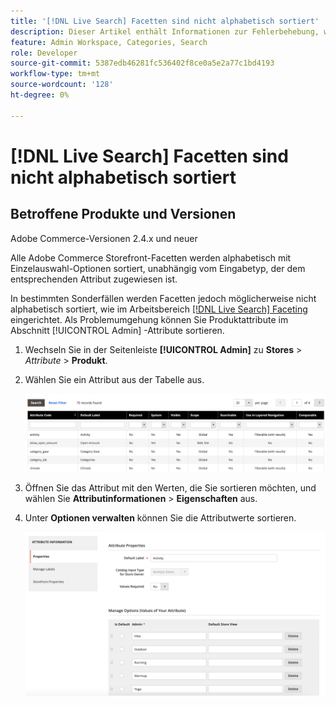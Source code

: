 ```yaml
---
title: '[!DNL Live Search] Facetten sind nicht alphabetisch sortiert'
description: Dieser Artikel enthält Informationen zur Fehlerbehebung, wenn die [!DNL Live Search] Facetten nicht alphabetisch sortiert sind.
feature: Admin Workspace, Categories, Search
role: Developer
source-git-commit: 5387edb46281fc536402f8ce0a5e2a77c1bd4193
workflow-type: tm+mt
source-wordcount: '128'
ht-degree: 0%

---
```


# [!DNL Live Search] Facetten sind nicht alphabetisch sortiert

## Betroffene Produkte und Versionen

Adobe Commerce-Versionen 2.4.x und neuer

Alle Adobe Commerce Storefront-Facetten werden alphabetisch mit Einzelauswahl-Optionen sortiert, unabhängig vom Eingabetyp, der dem entsprechenden Attribut zugewiesen ist.

In bestimmten Sonderfällen werden Facetten jedoch möglicherweise nicht alphabetisch sortiert, wie im Arbeitsbereich [[!DNL Live Search] Faceting](https://experienceleague.adobe.com/en/docs/commerce-merchant-services/live-search/live-search-admin/facets/faceting-workspace) eingerichtet. Als Problemumgehung können Sie Produktattribute im Abschnitt [!UICONTROL Admin] -Attribute sortieren.

1. Wechseln Sie in der Seitenleiste **[!UICONTROL Admin]** zu **Stores** > *Attribute* > **Produkt**.
1. Wählen Sie ein Attribut aus der Tabelle aus.

   ![Attributliste](assets/attribute-list.png)

1. Öffnen Sie das Attribut mit den Werten, die Sie sortieren möchten, und wählen Sie **Attributinformationen** > **Eigenschaften** aus.
1. Unter **Optionen verwalten** können Sie die Attributwerte sortieren.

   ![Sortierattribute](assets/sort-attributes.png)
